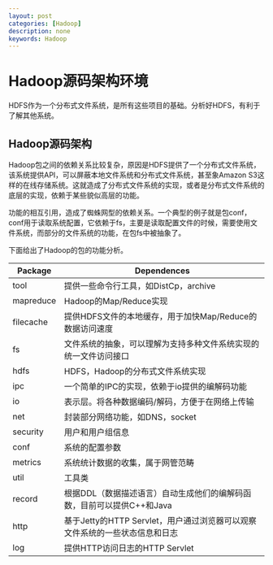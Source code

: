 ```yaml
---
layout: post
categories: [Hadoop]
description: none
keywords: Hadoop
---
```

# Hadoop源码架构环境
HDFS作为一个分布式文件系统，是所有这些项目的基础。分析好HDFS，有利于了解其他系统。

## Hadoop源码架构
Hadoop包之间的依赖关系比较复杂，原因是HDFS提供了一个分布式文件系统，该系统提供API，可以屏蔽本地文件系统和分布式文件系统，甚至象Amazon S3这样的在线存储系统。这就造成了分布式文件系统的实现，或者是分布式文件系统的底层的实现，依赖于某些貌似高层的功能。

功能的相互引用，造成了蜘蛛网型的依赖关系。一个典型的例子就是包conf，conf用于读取系统配置，它依赖于fs，主要是读取配置文件的时候，需要使用文件系统，而部分的文件系统的功能，在包fs中被抽象了。

下面给出了Hadoop的包的功能分析。

| Package   | Dependences                                    |
|-----------|------------------------------------------------|
| tool      | 提供一些命令行工具，如DistCp，archive                      |
| mapreduce | Hadoop的Map/Reduce实现                            |
| filecache | 提供HDFS文件的本地缓存，用于加快Map/Reduce的数据访问速度            |
| fs        | 文件系统的抽象，可以理解为支持多种文件系统实现的统一文件访问接口               |
| hdfs      | HDFS，Hadoop的分布式文件系统实现                          |
| ipc       | 一个简单的IPC的实现，依赖于io提供的编解码功能                      |
| io        | 表示层。将各种数据编码/解码，方便于在网络上传输                       |
| net       | 封装部分网络功能，如DNS，socket                           |
| security  | 用户和用户组信息                                       |
| conf      | 系统的配置参数                                        |
| metrics   | 系统统计数据的收集，属于网管范畴                               |
| util      | 工具类                                            |
| record    | 根据DDL（数据描述语言）自动生成他们的编解码函数，目前可以提供C++和Java       |
| http      | 基于Jetty的HTTP Servlet，用户通过浏览器可以观察文件系统的一些状态信息和日志 |
| log       | 提供HTTP访问日志的HTTP Servlet                        |















